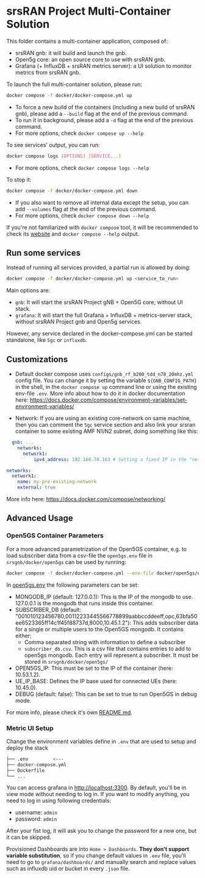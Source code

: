 # srsRAN Project Multi-Container Solution

This folder contains a multi-container application, composed of:

- srsRAN gnb: it will build and launch the gnb.
- Open5g core: an open source core to use with srsRAN gnb.
- Grafana (+ InfluxDB + srsRAN metrics server): a UI solution to monitor metrics from srsRAN gnb.

To launch the full multi-container solution, please run:

```bash
docker compose -f docker/docker-compose.yml up
```

- To force a new build of the containers (including a new build of srsRAN gnb), please add a `--build` flag at the end of the previous command.
- To run it in background, please add a `-d` flag at the end of the previous command.
- For more options, check `docker compose up --help`

To see services' output, you can run:

```bash
docker compose logs [OPTIONS] [SERVICE...]
```

- For more options, check `docker compose logs --help`

To stop it:

```bash
docker compose -f docker/docker-compose.yml down
```

- If you also want to remove all internal data except the setup, you can add `--volumes` flag at the end of the previous command.
- For more options, check `docker compose down --help`

If you're not familiarized with `docker compose` tool, it will be recommended to check its [website](https://docs.docker.com/compose/) and `docker compose --help` output.

## Run some services

Instead of running all services provided, a partial run is allowed by doing:

```bash
docker compose -f docker/docker-compose.yml up <service_to_run>
```

Main options are:

- `gnb`: It will start the srsRAN Project gNB + Open5G core, without UI stack.
- `grafana`: It will start the full Grafana + InfluxDB + metrics-server stack, without srsRAN Project gnb and Open5g services.

However, any service declared in the docker-compose.yml can be started standalone, like `5gc` or `influxdb`.

## Customizations

- Default docker compose uses `configs/gnb_rf_b200_tdd_n78_20mhz.yml` config file. You can change it by setting the variable `${GNB_CONFIG_PATH}` in the shell, in the `docker compose up` command line or using the existing env-file `.env`. More info about how to do it in docker documentation here: <https://docs.docker.com/compose/environment-variables/set-environment-variables/>

- Network: If you are using an existing core-network on same machine, then you can comment the `5gc` service section and also link your srsran container to some existing AMF N1/N2 subnet, doing something like this:

```yml
  gnb: ...
    networks:
      network1:
          ipv4_address: 192.168.70.163 # Setting a fixed IP in the "network1" net

networks:
  network1:
    name: my-pre-existing-network
    external: true
```

More info here: <https://docs.docker.com/compose/networking/>

## Advanced Usage

### Open5GS Container Parameters

For a more advanced parametrization of the Open5GS container, e.g. to load subscriber data from a csv-file the `open5gs.env` file in `srsgnb/docker/open5gs` can be used by running:

```bash
docker compose -f docker/docker-compose.yml --env-file docker/open5gs/open5gs.env up
```

In [open5gs.env](open5gs/open5gs.env) the following parameters can be set:

- MONGODB_IP (default: 127.0.0.1): This is the IP of the mongodb to use. 127.0.0.1 is the mongodb that runs inside this container.
- SUBSCRIBER_DB (default: "001010123456780,00112233445566778899aabbccddeeff,opc,63bfa50ee6523365ff14c1f45f88737d,8000,10.45.1.2"): This adds subscriber data for a single or multiple users to the Open5GS mongodb. It contains either:
  - Comma separated string with information to define a subscriber
  - `subscriber_db.csv`. This is a csv file that contains entries to add to open5gs mongodb. Each entry will represent a subscriber. It must be stored in `srsgnb/docker/open5gs/`
- OPEN5GS_IP: This must be set to the IP of the container (here: 10.53.1.2).
- UE_IP_BASE: Defines the IP base used for connected UEs (here: 10.45.0).
- DEBUG (default: false): This can be set to true to run Open5GS in debug mode.

For more info, please check it's own [README.md](open5gs/README.md).

### Metric UI Setup

Change the environment variables define in `.env` that are used to setup and deploy the stack

```bash
├── .env         <---
├── docker-compose.yml
├── Dockerfile
└── ...
```

You can access grafana in <http://localhost:3300>. By default, you'll be in view mode without needing to log in. If you want to modify anything, you need to log in using following credentials:

- username: `admin`
- password: `admin`

After your fist log, it will ask you to change the password for a new one, but it can be skipped.

Provisioned Dashboards are into `Home > Dashboards`. **They don't support variable substitution**, so if you change default values in `.env` file, you'll need to go to `grafana/dashboards/` and manually search and replace values such as influxdb uid or bucket in every `.json` file.
